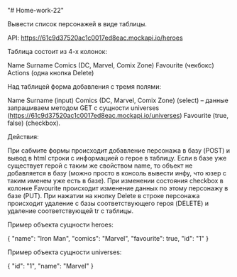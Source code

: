 "# Home-work-22" 

Вывести список персонажей в виде таблицы.



API: https://61c9d37520ac1c0017ed8eac.mockapi.io/heroes



Таблица состоит из 4-х колонок:

Name Surname
Comics (DC, Marvel, Comix Zone)
Favourite (чекбокс)
Actions (одна кнопка Delete)


Над таблицей форма добавления с тремя полями:

Name Surname (input)
Comics (DC, Marvel, Comix Zone) (select) – данные запрашиваем методом GET с сущности universes (https://61c9d37520ac1c0017ed8eac.mockapi.io/universes)
Favourite (true, false) (checkbox).


Действия:

При сабмите формы происходит добавление персонажа в базу (POST) и вывод в html строки с информацией о герое в таблицу. Если в базе уже существует герой с таким же свойством name, то объект не добавляется в базу (можно просто в консоль вывести инфу, что юзер с таким именем уже есть в базе).
При изменении состояния checkbox в колонке Favourite происходит изменение данных по этому персонажу в базе (PUT).
При нажатии на кнопку Delete в строке персонажа происходит удаление с базы соответствующего героя (DELETE) и удаление соответствующей tr с таблицы.


Пример объекта сущности heroes:

{
  "name": "Iron Man",
  "comics": "Marvel",
  "favourite": true,
  "id": "1"
 }


Пример объекта сущности universes:

{
  "id": "1",
  "name": "Marvel"
 }
